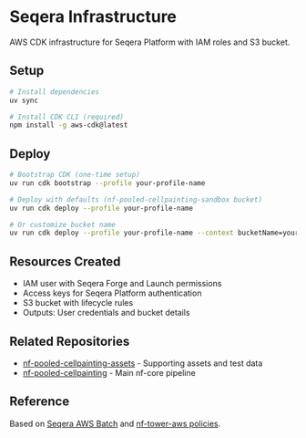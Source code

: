 # Seqera Infrastructure

AWS CDK infrastructure for Seqera Platform with IAM roles and S3 bucket.

## Setup

```bash
# Install dependencies
uv sync

# Install CDK CLI (required)
npm install -g aws-cdk@latest
```

## Deploy

```bash
# Bootstrap CDK (one-time setup)
uv run cdk bootstrap --profile your-profile-name

# Deploy with defaults (nf-pooled-cellpainting-sandbox bucket)
uv run cdk deploy --profile your-profile-name

# Or customize bucket name
uv run cdk deploy --profile your-profile-name --context bucketName=your-custom-bucket-name
```

## Resources Created

- IAM user with Seqera Forge and Launch permissions
- Access keys for Seqera Platform authentication
- S3 bucket with lifecycle rules
- Outputs: User credentials and bucket details

## Related Repositories

- [nf-pooled-cellpainting-assets](https://github.com/broadinstitute/nf-pooled-cellpainting-assets) - Supporting assets and test data
- [nf-pooled-cellpainting](https://github.com/nf-core/nf-pooled-cellpainting) - Main nf-core pipeline

## Reference

Based on [Seqera AWS Batch](https://docs.seqera.io/platform-cloud/compute-envs/aws-batch#batch-forge) and [nf-tower-aws policies](https://github.com/seqeralabs/nf-tower-aws).
